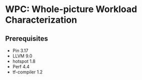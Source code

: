 # WPC: Whole-picture Workload Characterization

## Prerequisites

- Pin 3.17
- LLVM 9.0
- hotspot 1.8
- Perf 4.4
- tf-compiler 1.2